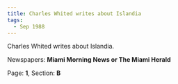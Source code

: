 ```yaml
---  
title: Charles Whited writes about Islandia  
tags:  
  - Sep 1988  
---  
```

  
Charles Whited writes about Islandia.  
  
Newspapers: **Miami Morning News or The Miami Herald**  
  
Page: **1**, Section: **B** 
